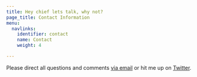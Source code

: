 ```yaml
---
title: Hey chief lets talk, why not?
page_title: Contact Information
menu:
  navlinks:
    identifier: contact
    name: Contact
    weight: 4

---
```

Please direct all questions and comments <a href="mailto:greg@airbagindustries.com?subject=Hello Airbag">via email</a> or hit me up on <a href="http://www.twitter.com/brilliantcrank.com">Twitter</a>.
